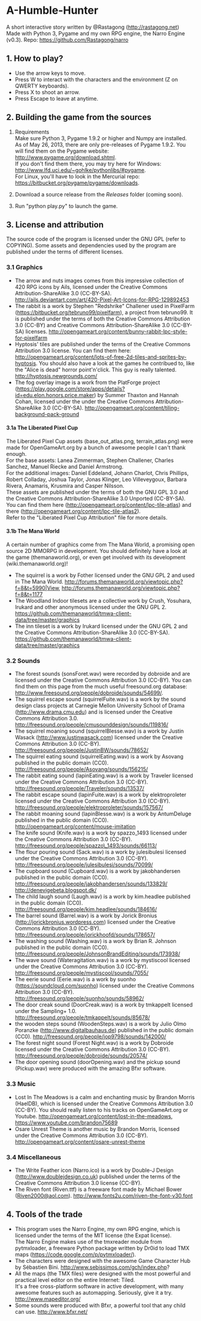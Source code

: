 A-Humble-Hunter
=====================
A short interactive story written by @Rastagong (http://rastagong.net)  
Made with Python 3, Pygame and my own RPG engine, the Narro Engine (v0.3). Repo: https://github.com/Rastagong/narro


1\. How to play?
----------------------
* Use the arrow keys to move.
* Press W to interact with the characters and the environment (Z on QWERTY keyboards).
* Press X to shoot an arrow.
* Press Escape to leave at anytime.

2\. Building  the game from the sources
----------------------
1. Requirements  
   Make sure Python 3, Pygame 1.9.2 or higher and Numpy are installed.  
   As of May 26, 2013, there are only pre-releases of Pygame 1.9.2. You will find them on the Pygame website: http://www.pygame.org/download.shtml.  
   If you don't find them there, you may try here for Windows: http://www.lfd.uci.edu/~gohlke/pythonlibs/#pygame.  
   For Linux, you'll have to look in the Mercurial repo: https://bitbucket.org/pygame/pygame/downloads.  

2. Download a source release from the _Releases_ folder (coming soon).  

3. Run "python play.py" to launch the game.

3\. License and attribution
---------------------
The source code of the program is licensed under the GNU GPL (refer to COPYING). Some assets and dependencies used by the program are published under the terms of different licenses.

### 3.1 Graphics
* The arrow and nuts images comes from this impressive collection of 420 RPG icons by Ails, licensed under the Creative Commons Attribution-ShareAlike 3.0 (CC-BY-SA). http://ails.deviantart.com/art/420-Pixel-Art-Icons-for-RPG-129892453
* The rabbit is a work by Stephen "Redshrike" Challener used in PixelFarm (https://bitbucket.org/tebruno99/pixelfarm), a project from tebruno99. It is published under the terms of both the Creative Commons Attribution 3.0 (CC-BY) and Creative Commons Attribution-ShareAlike 3.0 (CC-BY-SA) licenses. http://opengameart.org/content/bunny-rabbit-lpc-style-for-pixelfarm
* Hyptosis' tiles are published under the terms of the Creative Commons Attribution 3.0 license. You can find them here: http://opengameart.org/content/lots-of-free-2d-tiles-and-sprites-by-hyptosis. You should also have a look at the games he contribued to, like the "Alice is dead" horror point'n'click. This guy is really talented. http://hyptosis.newgrounds.com/
* The fog overlay image is a work from the PlatForge project (https://play.google.com/store/apps/details?id=edu.elon.honors.price.maker) by Summer Thaxton and Hannah Cohan, licensed under the under the Creative Commons Attribution-ShareAlike 3.0 (CC-BY-SA).  http://opengameart.org/content/tiling-background-pack-ground

#### 3.1a The Liberated Pixel Cup
The Liberated Pixel Cup assets (base\_out\_atlas.png, terrain\_atlas.png) were made for OpenGameArt.org by a bunch of awesome people I can't thank enough.  
For the base assets: Lanea Zimmerman, Stephen Challener, Charles Sanchez, Manuel Riecke and Daniel Armstrong.  
For the additional images:  Daniel Eddeland, Johann Charlot, Chris Phillips, Robert Colladay, Joshua Taylor, Jonas Klinger, Leo Villeveygoux, Barbara Rivera, Anamaris, Krusmira and Casper Nilsson.  
These assets are published under the terms of both the GNU GPL 3.0 and the Creative Commons Attribution-ShareAlike 3.0 Unported (CC-BY-SA).  
You can find them here (http://opengameart.org/content/lpc-tile-atlas) and there (http://opengameart.org/content/lpc-tile-atlas2).  
Refer to the "Liberated Pixel Cup Attribution" file for more details.

#### 3.1b The Mana World 
A certain number of graphics come from The Mana World, a promising open source 2D MMORPG in development. You should definitely have a look at the game (themanaworld.org), or even get involved with its development (wiki.themanaworld.org)!  
* The squirrel is a work by Fother licensed under the GNU GPL 2 and used in The Mana World. http://forums.themanaworld.org/viewtopic.php?f=8&t=5990|View, http://forums.themanaworld.org/viewtopic.php?f=8&t=1177
* The Woodland Indoor tilesets are a collective work by Crush, Yosuhara, Irukard and other anonymous licensed under the GNU GPL 2. https://github.com/themanaworld/tmwa-client-data/tree/master/graphics
* The inn tileset is a work by Irukard licensed under the GNU GPL 2 and the Creative Commons Attribution-ShareAlike 3.0 (CC-BY-SA). https://github.com/themanaworld/tmwa-client-data/tree/master/graphics

### 3.2 Sounds
* The forest sounds (sonsForet.wav) were recorded by dobroide and are licensed under the Creative Commons Attribution 3.0 (CC-BY). You can find them on this page from the much useful freesound.org database: http://www.freesound.org/people/dobroide/sounds/54699/.
* The squirrel escape sound (squirrelFuite.wav) is a work by the sound design class projects at Carnegie Mellon University School of Drama (http://www.drama.cmu.edu) and is licensed under the Creative Commons Attribution 3.0. http://freesound.org/people/cmusounddesign/sounds/119816/
* The squirrel moaning sound (squirrelBlesse.wav) is a work by Justin Wasack (http://www.justinwasack.com) licensed under the Creative Commons Attribution 3.0 (CC-BY). http://freesound.org/people/JustinBW/sounds/78652/
* The squirrel eating sound (squirrelEating.wav) is a work by Asovang published in the public domain (CC0). http://freesound.org/people/Asovang/sounds/156215/
* The rabbit eating sound (lapinEating.wav) is a work by Traveler licensed under the Creative Commons Attribution 3.0 (CC-BY). http://freesound.org/people/Traveler/sounds/13537/
* The rabbit escape sound (lapinFuite.wav) is a work by elektroproleter licensed under the Creative Commons Attribution 3.0 (CC-BY). http://freesound.org/people/elektroproleter/sounds/157567/
* The rabbit moaning sound (lapinBlesse.wav) is a work by AntumDeluge published in the public domain (CC0). http://opengameart.org/content/mouse-imitation
* The knife sound (Knife.wav) is a work by spazzo\_1493 licensed under the Creative Commons Attribution 3.0 (CC-BY). http://freesound.org/people/spazzo\_1493/sounds/66113/
* The flour pouring sound (Sack.wav) is a work by julesibulesi licensed under the Creative Commons Attribution 3.0 (CC-BY). http://freesound.org/people/julesibulesi/sounds/70099/
* The cupboard sound (Cupboard.wav) is a work by jakobhandersen published in the public domain (CC0). http://freesound.org/people/jakobhandersen/sounds/133829/ http://denevigebeta.blogspot.dk/
* The child laugh sound (Laugh.wav) is a work by kim.headlee published in the public domain (CC0). http://freesound.org/people/kim.headlee/sounds/184616/
* The barrel sound (Barrel.wav) is a work by Jorick Bronius (http://jorickbronius.wordpress.com) licensed under the Creative Commons Attribution 3.0 (CC-BY). http://freesound.org/people/jorickhoofd/sounds/178657/
* The washing sound (Washing.wav) is a work by Brian R. Johnson published in the public domain (CC0). http://freesound.org/people/JohnsonBrandEditing/sounds/173938/ 
* The wave sound (Wateragitation.wav) is a work by mystiscool licensed under the Creative Commons Attribution 3.0 (CC-BY). http://freesound.org/people/mystiscool/sounds/7055/
* The eerie sound (Eerie.wav) is a work by suonho (https://soundcloud.com/suonho) licensed under the Creative Commons Attribution 3.0 (CC-BY). http://freesound.org/people/suonho/sounds/58962/
* The door creak sound (DoorCreak.wav) is a work by tmkappelt licensed under the Sampling+ 1.0. http://freesound.org/people/tmkappelt/sounds/85678/
* the wooden steps sound (WoodenSteps.wav) is a work by Julio Olmo Poranzke (http://www.digitalbauhaus.de) published in the public domain (CC0). http://freesound.org/people/jop9798/sounds/142000/
* The forest night sound (Forest Night.wav) is a work by Dobroide licensed under the Creative Commons Attribution 3.0 (CC-BY). http://freesound.org/people/dobroide/sounds/20574/
* The door opening sound (doorOpening.wav) and the pickup sound (Pickup.wav) were produced with the amazing Bfxr software.

### 3.3 Music
* Lost In The Meadows is a calm and enchanting music by Brandon Morris (HaelDB), which is licensed under the Creative Commons Attribution 3.0 (CC-BY). You should really listen to his tracks on OpenGameArt.org or Youtube. http://opengameart.org/content/lost-in-the-meadows, https://www.youtube.com/brandon75689 
* Osare Unrest Theme is another music by Brandon Morris, licensed under the Creative Commons Attribution 3.0 (CC-BY). http://opengameart.org/content/osare-unrest-theme

### 3.4 Miscellaneous
* The Write Feather icon (Narro.ico) is a work by Double-J Design (http://www.doublejdesign.co.uk) published under the terms of the Creative Commons Attribution 3.0 license (CC-BY).
* The Riven font (Riven.ttf) is a freeware font made by Michael Bower (Riven2000@aol.com). http://www.fonts2u.com/riven-the-font-v30.font

4\. Tools of the trade
------------------
* This program uses the Narro Engine, my own RPG engine, which is licensed under the terms of the MIT license (the Expat license).  
  The Narro Engine makes use of the tmxreader module from pytmxloader, a freeware Python package written by Dr0id to load TMX maps (https://code.google.com/p/pytmxloader/).
* The characters were designed with the awesome Game Character Hub by Sébastien Bini. http://www.sebissimos.com/gch/index.php?
* All the maps (the TMX files) were designed with the most powerful and practical level editor on the entire Internet: Tiled.  
  It's a free cross-platform software in active development, with many awesome features such as automapping. Seriously, give it a try. http://www.mapeditor.org/
* Some sounds were produced with Bfxr, a powerful tool that any child can use. http://www.bfxr.net/

